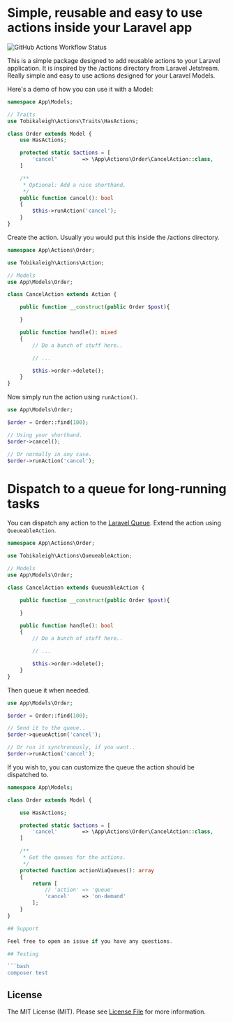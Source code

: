 # Simple, reusable and easy to use actions inside your Laravel app

![GitHub Actions Workflow Status](https://img.shields.io/github/actions/workflow/status/tobikaleigh/laravel-actions/run-tests.yml?label=Tests)

This is a simple package designed to add reusable actions to your Laravel application. It is inspired by the /actions directory from Laravel Jetstream. Really simple and easy to use actions designed for your Laravel Models.

Here's a demo of how you can use it with a Model:

```php
namespace App\Models;

// Traits
use Tobikaleigh\Actions\Traits\HasActions;

class Order extends Model {
    use HasActions;

    protected static $actions = [
        'cancel'        => \App\Actions\Order\CancelAction::class,
    ]

    /**
     * Optional: Add a nice shorthand.
     */
    public function cancel(): bool
    {
        $this->runAction('cancel');
    }
}
```

Create the action. Usually you would put this inside the /actions directory.

```php
namespace App\Actions\Order;

use Tobikaleigh\Actions\Action;

// Models
use App\Models\Order;

class CancelAction extends Action {

    public function __construct(public Order $post){

    }

    public function handle(): mixed
    {
        // Do a bunch of stuff here..

        // ...

        $this->order->delete();
    }
}
```
Now simply run the action using ``runAction()``.

```php
use App\Models\Order;

$order = Order::find(100);

// Using your shorthand.
$order->cancel();

// Or normally in any case.
$order->runAction('cancel');
```

# Dispatch to a queue for long-running tasks

You can dispatch any action to the [Laravel Queue](https://laravel.com/docs/queues). Extend the action using `QueueableAction`.

```php
namespace App\Actions\Order;

use Tobikaleigh\Actions\QueueableAction;

// Models
use App\Models\Order;

class CancelAction extends QueueableAction {

    public function __construct(public Order $post){

    }

    public function handle(): bool
    {
        // Do a bunch of stuff here..

        // ...

        $this->order->delete();
    }
}
```

Then queue it when needed.

```php
use App\Models\Order;

$order = Order::find(100);

// Send it to the queue..
$order->queueAction('cancel');

// Or run it synchronously, if you want..
$order->runAction('cancel');
```

If you wish to, you can customize the queue the action should be dispatched to.

```php
namespace App\Models;

class Order extends Model {

    use HasActions;

    protected static $actions = [
        'cancel'        => \App\Actions\Order\CancelAction::class,
    ]

    /**
     * Get the queues for the actions.
     */
    protected function actionViaQueues(): array
    {
        return [
            // 'action' => 'queue'
            'cancel'    => 'on-demand'
        ];
    }
}

## Support

Feel free to open an issue if you have any questions.

## Testing

```bash
composer test
```

## License

The MIT License (MIT). Please see [License File](LICENSE.md) for more information.
